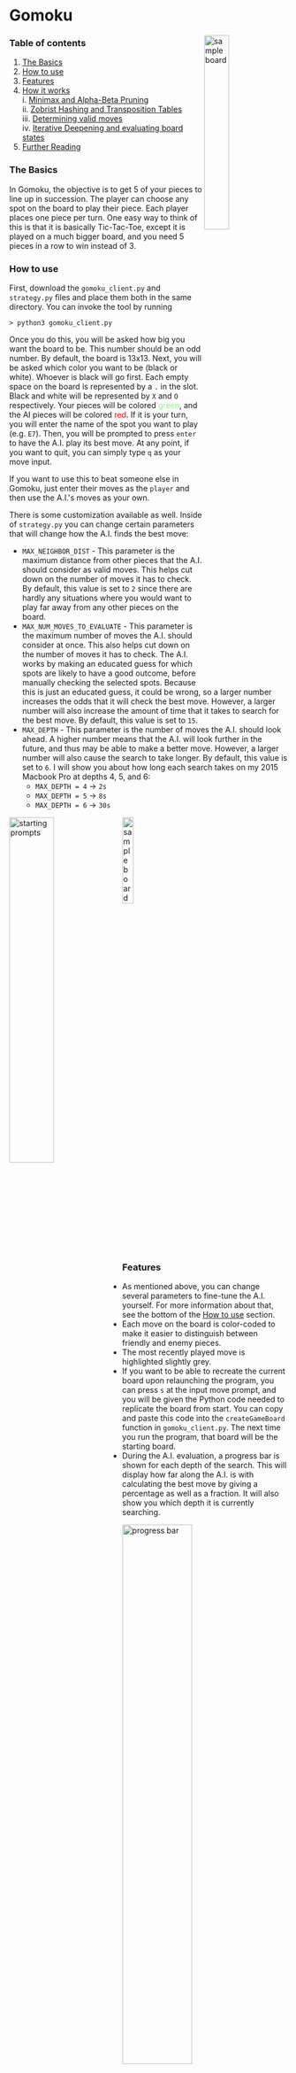 # Gomoku
<img src="https://github.com/k-gerner/Game-Pigeon-Solvers/blob/master/Images/Gomoku/sampleGomokuBoard.jpg" alt = "sample board" width="30%" align = "right">  

### Table of contents
1. [The Basics](https://github.com/k-gerner/Game-Pigeon-Solvers/tree/master/Gomoku%20AI#the-basics)  
2. [How to use](https://github.com/k-gerner/Game-Pigeon-Solvers/tree/master/Gomoku%20AI#how-to-use)  
3. [Features](https://github.com/k-gerner/Game-Pigeon-Solvers/tree/master/Gomoku%20AI#features)  
4. [How it works](https://github.com/k-gerner/Game-Pigeon-Solvers/tree/master/Gomoku%20AI#how-it-works)  
     i. [Minimax and Alpha-Beta Pruning](https://github.com/k-gerner/Game-Pigeon-Solvers/tree/master/Gomoku%20AI#minimax-and-alpha-beta-pruning)  
     ii. [Zobrist Hashing and Transposition Tables](https://github.com/k-gerner/Game-Pigeon-Solvers/tree/master/Gomoku%20AI#zobrist-hashing-and-transposition-tables)  
     iii. [Determining valid moves](https://github.com/k-gerner/Game-Pigeon-Solvers/tree/master/Gomoku%20AI#determining-valid-moves)  
     iv. [Iterative Deepening and evaluating board states](https://github.com/k-gerner/Game-Pigeon-Solvers/tree/master/Gomoku%20AI#iterative-deepening-and-evaluating-board-states)  
5. [Further Reading](https://github.com/k-gerner/Game-Pigeon-Solvers/tree/master/Gomoku%20AI#further-reading)  

### The Basics 
In Gomoku, the objective is to get 5 of your pieces to line up in succession. The player can choose any spot on the board to play their piece. Each player places one piece per turn. One easy way to think of this is that it is basically Tic-Tac-Toe, except it is played on a much bigger board, and you need 5 pieces in a row to win instead of 3.

### How to use 
First, download the `gomoku_client.py` and `strategy.py` files and place them both in the same directory. You can invoke the tool by running  
```
> python3 gomoku_client.py
```
Once you do this, you will be asked how big you want the board to be. This number should be an odd number. By default, the board is 13x13. Next, you will be asked which color you want to be (black or white). Whoever is black will go first. Each empty space on the board is represented by a `.` in the slot. Black and white will be represented by `X` and `O` respectively. Your pieces will be colored <span style="color:lightgreen">green</span>, and the AI pieces will be colored <span style="color:red">red</span>. If it is your turn, you will enter the name of the spot you want to play (e.g. `E7`). Then, you will be prompted to press `enter` to have the A.I. play its best move. At any point, if you want to quit, you can simply type `q` as your move input.

If you want to use this to beat someone else in Gomoku, just enter their moves as the `player` and then use the A.I.'s moves as your own.  

There is some customization available as well. Inside of `strategy.py` you can change certain parameters that will change how the A.I. finds the best move:
- `MAX_NEIGHBOR_DIST` - This parameter is the maximum distance from other pieces that the A.I. should consider as valid moves. This helps cut down on the number of moves it has to check. By default, this value is set to `2` since there are hardly any situations where you would want to play far away from any other pieces on the board.  
- `MAX_NUM_MOVES_TO_EVALUATE` - This parameter is the maximum number of moves the A.I. should consider at once. This also helps cut down on the number of moves it has to check. The A.I. works by making an educated guess for which spots are likely to have a good outcome, before manually checking the selected spots. Because this is just an educated guess, it could be wrong, so a larger number increases the odds that it will check the best move. However, a larger number will also increase the amount of time that it takes to search for the best move. By default, this value is set to `15`.  
- `MAX_DEPTH` - This parameter is the number of moves the A.I. should look ahead. A higher number means that the A.I. will look further in the future, and thus may be able to make a better move. However, a larger number will also cause the search to take longer. By default, this value is set to `6`. I will show you about how long each search takes on my 2015 Macbook Pro at depths 4, 5, and 6:
    - `MAX_DEPTH = 4` &#8594; `2s`  
    - `MAX_DEPTH = 5` &#8594; `8s`  
    - `MAX_DEPTH = 6` &#8594; `30s`  

<img src="https://github.com/k-gerner/Game-Pigeon-Solvers/blob/master/Images/Gomoku/gomokuStartingPrompts.png" alt = "starting prompts" width="40%" align = left>  
<img src="https://github.com/k-gerner/Game-Pigeon-Solvers/blob/master/Images/Gomoku/gomokuBoardOutput.png" alt = "sample board output" width="20%">  
  
### Features 
- As mentioned above, you can change several parameters to fine-tune the A.I. yourself. For more information about that, see the bottom of the [How to use](https://github.com/k-gerner/Game-Pigeon-Solvers/tree/master/Gomoku%20AI#how-to-use) section. 
- Each move on the board is color-coded to make it easier to distinguish between friendly and enemy pieces.
- The most recently played move is highlighted slightly grey.
- If you want to be able to recreate the current board upon relaunching the program, you can press `s` at the input move prompt, and you will be given the Python code needed to replicate the board from start. You can copy and paste this code into the `createGameBoard` function in `gomoku_client.py`. The next time you run the program, that board will be the starting board. 
- During the A.I. evaluation, a progress bar is shown for each depth of the search. This will display how far along the A.I. is with calculating the best move by giving a percentage as well as a fraction. It will also show you which depth it is currently searching.
<img src="https://github.com/k-gerner/Game-Pigeon-Solvers/blob/master/Images/Gomoku/gomokuProgressBar.png" alt = "progress bar" width="50%">  

- Once the A.I. chooses a move, there are two things printed out:
    - `Time taken` - How long it took the A.I. to calculate its best move.  
    - `AI played in spot __` - Says which spot on the board the A.I. just played.  
- The board will update in place by default. If you instead would like a new board the board to be printed after each move, you can add the command line argument `-e` or `-eraseModeOff`.

### How it works  
#### Minimax and Alpha-Beta Pruning
The A.I. works by using a move selection algorithm known as [Minimax](https://en.wikipedia.org/wiki/Minimax), and uses a pruning technique known as [Alpha-Beta Pruning](https://en.wikipedia.org/wiki/Alpha%E2%80%93beta_pruning). Minimax works by assuming that the opponent will make the best possible move at each turn. By doing this, the A.I. can look several moves ahead. Then, it can pick the best possible outcome for itself.  

Alpha-Beta pruning works by keeping track of the best already explored option along the path to the root for the maximizer (alpha), and the best already explored option along the path to the root for the minimizer (beta). A good explanatory video can be found [here](https://www.youtube.com/watch?v=xBXHtz4Gbdo&ab_channel=CS188Spring2013). With Alpha-Beta pruning, we can significantly cut down on the number of board states that we have to evaluate.

#### Zobrist Hashing and Transposition Tables
Another method I used to speed up the algorithm was a technique known as [Zobrist Hashing](https://en.wikipedia.org/wiki/Zobrist_hashing) in conjunction with [Transposition Tables](https://en.wikipedia.org/wiki/Transposition_table). Zobrist Hashing is essentially a way to represent a state of the board with a unique hash value. We create a `key` value for each position on the board for each player color. For a given board state, we look at each space with a piece on it, get all of the keys for those pieces, and then use the `XOR` operation on all of them together. The result will be the unique hash value for that board state. We will map this value to the score that we have evaluated for this board state. This means that if we ever see this same board later in the search, we do not have to recalculate the score for it, since we already have it stored. Here is an example where this may be useful:

Say we have two players playing on a 3x3 board. Lets denote the spaces as `A`, `B`, ... `I`. Say we are evaluating the board after the following sequence:  

- P1 turn 1: `A`  
- P2 turn 1: `B`  
- P1 turn 2: `C`  
- P2 turn 2: `D`  
- P1 turn 3: `E`  
- P2 turn 3: `F`  

Let's say the hash value for this board after 6 moves is 74032. Note that we will also be storing hash values for this board after depths 3, 4, and 5. Let's also assume that this board is deemed the best possible outcome for after P1's second turn. In other words, if we have the board where P1 is in spots `A` and `C`, and P2 is in spot `B`, then the "best" board outcome for `depth = 6` would be where P1 is also in `E`, and P2 is also in `D` and `F`. Now let's look at a different sequence:  

- P1 turn 1: `C`  
- P2 turn 1: `B`  
- P1 turn 2: `A`  
- P2 turn 2: `F`  
- P1 turn 3: `E`  
- P2 turn 3: `D`  

Notice that these two boards have the pieces played in the same spots, but they were played in a different order. The hash value for the second board will also be 74032, so instead of having to recalculate the score of the board (which takes a relatively long time), we can just look up the hash value in the transposition table, and get the score from there. **However**, we actually wouldn't even need to look past P1's second move. As stated earlier, we have already found and evaluated the best board for when P1 is in `A` and `C`, and P2 is in `B`. The score of the best board-state after these 3 moves would have been stored in the transposition table. Therefore, after P1's second turn, since the hash value has already been stored and mapped to the score of the best possible board, once we see that positions `A` and `C` are filled by P1 and `B` is filled by P2, we can stop traversing further down the move tree, and simply return the score that we have already found. This saves a huge amount of time, since each level down the tree has exponentially more possible board-states than the previous level.  

#### Determining valid moves
The next way to cut down on the execution time would be to decrease the number of spaces that we have to include in our search. How do we determine whether a move is valid in Gomoku? The naive approach would be to consider every empty space on the board as a valid move. While this is technically correct, there are certain spots that don't need to be considered. This approach may be feasible for a game like Tic-Tac-Toe which has 9 spaces. For example, there would be 9 * 8 * 7 = 392 possible sequences for the first 3 moves. However, Gomoku requires some more thought, since it has a much bigger board, meaning for a 13x13 board, there would be 4,741,464 possible sequences for the first 3 moves.  

The first approach I took to narrowing the search area was to only include spots that were within 2 spaces of an already-played space. This significantly cut down the search area at the beginning of the game, but after a few moves the search area could easily include 90 to 100 spaces.  

To fix this, I figured that I would have to somehow choose the spaces that I thought were *likely* to produce a good outcome. One might think that in order to do this, I should evaluate the board after testing each of these moves, and then choose the highest scoring moves from there to look further. Probably the biggest issue with that is that evaluating the entire board takes a long time. I have to look at every single 5 or 6 piece section on the board (horizontal, vertical, and both diagonal directions), see if it contains a sequence I have deemed as a "threat sequence," and then sum up the scores for all of them.  

I didn't want to waste all that time evaluating the entire board with each possible valid move, so I decided to take a more detailed approach to determine how likely a move was to give me a good outcome in the future. To do this, I looked at the area around each valid move. At most, I would look at the 9x9 square surrounding the valid move. I evaluated all four directions (horizontal, vertical, and both diagonal directions), and used that information to give each valid move a heuristic score. Some things I looked for were how many pieces of my color were in each 4-deep direction before reaching an enemy piece or the board border, how many empty spaces there were, if there were any traps that could be a result of this move being played, etc. By tweaking the weight assigned to each characteristic, I was able to achieve a fairly accurate group of the most promising locations on the board. This allowed me to decrease the number of moves I needed to check by a great amount, since I only chose the top 15 valid moves from this.  

#### Iterative Deepening and evaluating board states
After getting my final list of valid moves for a given board, I was able to use the Minimax algorithm to check the possible board states `d` moves ahead. In order to prioritize moves that would lead to a win sooner rather than later, I implemented [Iterative Deepening](https://en.wikipedia.org/wiki/Iterative_deepening_depth-first_search), which allowed me to perform searches at each depth `d` from `1` to `MAX_DEPTH`. Once I reached the maximum depth for a given `d`, I had to evaluate the entire board. As I mentioned before, to do this I had to look at every single 5 or 6 piece section on the board (horizontal, vertical, and both diagonal directions) and give the board an evaluation score. This was a costly operation, so the fewer boards I have to evaluate, the better.  

One helpful tool I used to determine which sections of my code needed to be improved was a profiler. By running `python3 -m cProfile -s time gomoku_client.py`, I could see which methods were taking up the most time, and how many times they were called.  

#### Any more questions?
Any further clarification that is needed can come from viewing the code. I was pretty liberal with my use of comments that describe certain sections of the code that may be complicated, so those should provide some clarification.  
  
### Further reading
#### Transposition Tables
https://stackoverflow.com/questions/20009796/transposition-tables  
https://stackoverflow.com/questions/29990116/alpha-beta-prunning-with-transposition-table-iterative-deepening  
https://ai.stackexchange.com/questions/8403/transposition-table-is-only-used-for-roughly-17-of-the-nodes-is-this-expected  
http://blog.gamesolver.org/solving-connect-four/07-transposition-table/  

#### Zobrist Hashing  
https://levelup.gitconnected.com/zobrist-hashing-305c6c3c54d0  

#### General strategy and Miscellaneous
https://stackoverflow.com/questions/6952607/what-would-be-a-good-ai-strategy-to-play-gomoku  
https://webdocs.cs.ualberta.ca/~mmueller/courses/2014-AAAI-games-tutorial/slides/AAAI-14-Tutorial-Games-3-AlphaBeta.pdf  
https://medium.com/@LukeASalamone/creating-an-ai-for-gomoku-28a4c84c7a52  

Thanks for checking out my Gomoku AI! I hope you enjoy!  

### ✨ New in Version 1.1
* The game will now be played on a single game board instead of printing a new board after each turn. This can be turned off with the command line argument `-e` or `-eraseModeOff`.
* Printing the current save state will now be invoked with `s` instead of `p`. Also, the output is now less verbose.